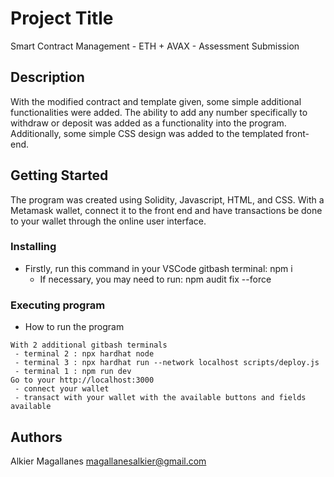 # Project Title

Smart Contract Management - ETH + AVAX - Assessment Submission

## Description

With the modified contract and template given, some simple additional functionalities were added. 
The ability to add any number specifically to withdraw or deposit was added as a functionality into the
program. Additionally, some simple CSS design was added to the templated front-end.

## Getting Started

The program was created using Solidity, Javascript, HTML, and CSS. 
With a Metamask wallet, connect it to the front end and have transactions be done to your wallet
through the online user interface.

### Installing

* Firstly, run this command in your VSCode gitbash terminal: npm i
   - If necessary, you may need to run: npm audit fix --force


### Executing program

* How to run the program
```
With 2 additional gitbash terminals
 - terminal 2 : npx hardhat node
 - terminal 3 : npx hardhat run --network localhost scripts/deploy.js
 - terminal 1 : npm run dev
Go to your http://localhost:3000
 - connect your wallet
 - transact with your wallet with the available buttons and fields available
```

## Authors

Alkier Magallanes
magallanesalkier@gmail.com


